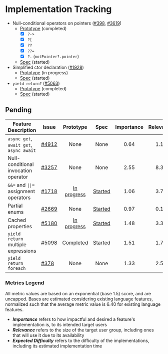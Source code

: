 # Implementation Tracking

- Null-conditional operators on pointers ([#398](https://github.com/dotnet/csharplang/issues/398), [#3619](https://github.com/dotnet/csharplang/issues/3619))
  - [Prototype](https://github.com/AlFasGD/roslyn/tree/conditional-access-pointers) (completed)
    - [x] `?->`
    - [x] `?[`
    - [x] `??`
    - [x] `??=`
    - [x] `?.` (`notPointer?.pointer`)
  - [Spec](https://github.com/AlFasGD/csharplang/blob/conditional-access-pointers-spec/proposals/pointer-conditional-member-access.md) (started)
- Simplified ctor declaration ([#1928](https://github.com/dotnet/csharplang/discussions/1928))
  - [Prototype](https://github.com/AlFasGD/roslyn/tree/features/simpler-ctor) (in progress)
  - [Spec](https://github.com/AlFasGD/csharplang/blob/simpler-ctor-spec/proposals/simpler-constructor-declarations.md) (started)
- `yield return?` ([#5063](https://github.com/dotnet/csharplang/discussions/5063))
  - [Prototype](https://github.com/AlFasGD/roslyn/tree/conditional-yield-return) (completed)
  - [Spec](https://github.com/AlFasGD/csharplang/blob/conditional-yield-return-spec/proposals/null-conditional-yield-return.md) (started)

## Pending

| Feature Description | Issue | Prototype | Spec | Importance | Relevance | Expected Difficulty |
|---------------------|-------|:---------:|:----:|:----------:|:---------:|:-------------------:|
| `async get`, `await get`, `async await` | [#4912](https://github.com/dotnet/csharplang/discussions/4912) | None | None | 0.64 | 1.17 | 5.32 |
| Null-conditional invocation operator | [#3257](https://github.com/dotnet/csharplang/issues/3257) | None | None | 2.55 | 8.30 | 4.98 |
| `&&=` and `\|\|=` assignment operators | [#1718](https://github.com/dotnet/csharplang/issues/1718) | [In progress](https://github.com/AlFasGD/roslyn/tree/features/compound-logical-operators) | [Started](https://github.com/AlFasGD/csharplang/blob/short-circ-logical-assignment-ops/proposals/short-circuit-logical-assignment-operators.md) | 1.06 | 3.76 | 1.27 |
| Partial enums | [#2669](https://github.com/dotnet/csharplang/discussions/2669) | None | [Started](https://github.com/AlFasGD/csharplang/blob/partial-enums-spec/proposals/partial-enums.md) | 0.97 | 0.12 | 1.65 |
| Cached properties | [#5180](https://github.com/dotnet/csharplang/discussions/5180) | [In progress](https://github.com/AlFasGD/roslyn/tree/features/cached-properties) | [Started](https://github.com/AlFasGD/csharplang/blob/init-get-property-accessor/proposals/cached-properties.md) | 1.48 | 3.38 | 2.14 |
| `yield return` multiple expressions | [#5098](https://github.com/dotnet/csharplang/discussions/5098) | [Completed](https://github.com/AlFasGD/roslyn/tree/features/yield-return-arglist) | [Started](https://github.com/AlFasGD/csharplang/blob/yield-return-exprlist/proposals/yield-return-expression-list.md) | 1.51 | 1.75 | 1.42 |
| `yield return foreach` | [#378](https://github.com/dotnet/csharplang/discussions/378) | None | None | 1.33 | 2.54 | 1.71 |

### Metrics Legend
All metric values are based on an exponential (base 1.5) score, and are uncapped. Bases are estimated considering existing language features, normalized such that the average metric value is 6.40 for existing language features.

- ***Importance*** refers to how impactful and desired a feature's implementation is, to its intended target users
- ***Relevance*** refers to the size of the target user group, including ones that will use it due to its availability
- ***Expected Difficulty*** refers to the difficulty of the implementations, including its estimated implementation time
